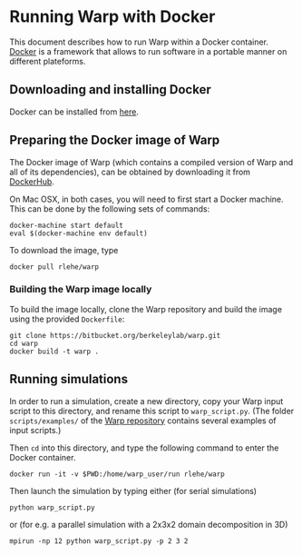 # Running Warp with Docker

This document describes how to run Warp within a Docker container. [Docker](https://www.docker.com/) is a framework that allows to run software in a portable manner on different plateforms.

## Downloading and installing Docker

Docker can be installed from [here](https://www.docker.com/products/overview).

## Preparing the Docker image of Warp

The Docker image of Warp (which contains a compiled version of Warp and all of its dependencies), can be obtained by downloading it from [DockerHub](https://hub.docker.com/).

On Mac OSX, in both cases, you will need to first start a Docker machine. This can be done by the following sets of commands:
```
docker-machine start default
eval $(docker-machine env default)
```

To download the image, type
```
docker pull rlehe/warp
```

### Building the Warp image locally

To build the image locally, clone the Warp repository and build the image using the provided `Dockerfile`:
```
git clone https://bitbucket.org/berkeleylab/warp.git
cd warp
docker build -t warp .
```

## Running simulations

In order to run a simulation, create a new directory,
copy your Warp input script to this directory, and rename this script
to `warp_script.py`. (The folder `scripts/examples/` of the
[Warp repository](https://bitbucket.org/berkeleylab/warp/src) contains
several examples of input scripts.)

Then `cd` into this directory, and type the following command to enter the Docker container.
```
docker run -it -v $PWD:/home/warp_user/run rlehe/warp
```

Then launch the simulation by typing either (for serial simulations)
```
python warp_script.py
```
or (for e.g. a parallel simulation with a 2x3x2 domain decomposition in 3D)
```
mpirun -np 12 python warp_script.py -p 2 3 2
```
